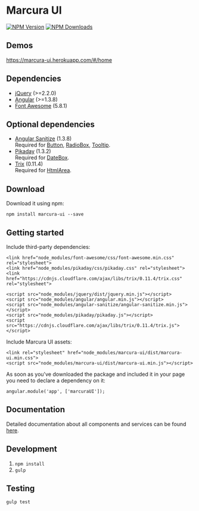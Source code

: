 [npm-image]: https://img.shields.io/npm/v/marcura-ui.svg
[npm-url]: https://npmjs.org/package/marcura-ui
[downloads-image]: https://img.shields.io/npm/dm/marcura-ui.svg

# Marcura UI

[![NPM Version][npm-image]][npm-url]
[![NPM Downloads][downloads-image]][npm-url]

## Demos
https://marcura-ui.herokuapp.com/#/home

## Dependencies
* [jQuery](https://jquery.com/) (>=2.2.0)
* [Angular](https://angularjs.org/) (>=1.3.8)
* [Font Awesome](http://fontawesome.io/) (5.8.1)

## Optional dependencies
* [Angular Sanitize](https://www.npmjs.com/package/angular-sanitize) (1.3.8)  
Required for [Button](../../wiki/button), [RadioBox](../../wiki/radiobox), [Tooltip](../../wiki/tooltip).
* [Pikaday](https://github.com/dbushell/Pikaday) (1.3.2)  
Required for [DateBox](../../wiki/datebox).
* [Trix](https://github.com/basecamp/trix) (0.11.4)  
Required for [HtmlArea](../../wiki/htmlarea).

## Download
Download it using npm:

`npm install marcura-ui --save`

## Getting started

Include third-party dependencies:

```
<link href="node_modules/font-awesome/css/font-awesome.min.css" rel="stylesheet">
<link href="node_modules/pikaday/css/pikaday.css" rel="stylesheet">
<link href="https://cdnjs.cloudflare.com/ajax/libs/trix/0.11.4/trix.css" rel="stylesheet">
```

```
<script src="node_modules/jquery/dist/jquery.min.js"></script>
<script src="node_modules/angular/angular.min.js"></script>
<script src="node_modules/angular-sanitize/angular-sanitize.min.js"></script>
<script src="node_modules/pikaday/pikaday.js"></script>
<script src="https://cdnjs.cloudflare.com/ajax/libs/trix/0.11.4/trix.js"></script>
```

Include Marcura UI assets:

```
<link rel="stylesheet" href="node_modules/marcura-ui/dist/marcura-ui.min.css">
<script src="node_modules/marcura-ui/dist/marcura-ui.min.js"></script>
```

As soon as you've downloaded the package and included it in your page you need to declare a dependency on it:

```
angular.module('app', ['marcuraUI']);
```

## Documentation
Detailed documentation about all components and services can be found [here](../../wiki).

## Development

1. `npm install`
2. `gulp`

## Testing

`gulp test`
